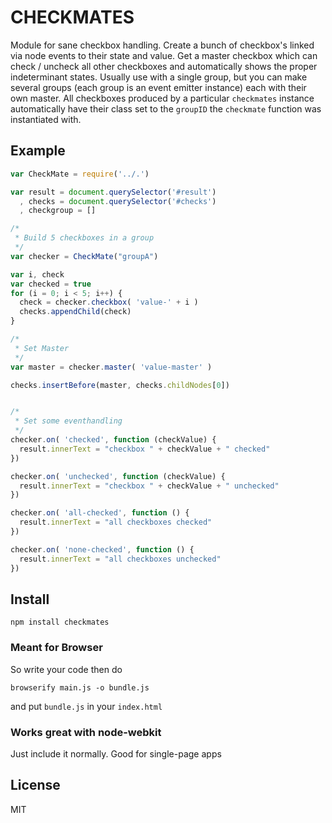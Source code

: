 # CHECKMATES
Module for sane checkbox handling. Create a bunch of checkbox's linked via node events to their state and value. Get a master checkbox which can check / uncheck all other checkboxes and automatically shows the proper indeterminant states. Usually use with a single group, but you can make several groups (each group is an event emitter instance) each with their own master. All checkboxes produced by a particular `checkmates` instance automatically have their class set to the `groupID` the `checkmate` function was instantiated with.

## Example
```javascript
var CheckMate = require('../.')

var result = document.querySelector('#result')
  , checks = document.querySelector('#checks')
  , checkgroup = []

/*
 * Build 5 checkboxes in a group
 */
var checker = CheckMate("groupA")

var i, check
var checked = true
for (i = 0; i < 5; i++) {
  check = checker.checkbox( 'value-' + i )
  checks.appendChild(check)
}

/*
 * Set Master
 */
var master = checker.master( 'value-master' )

checks.insertBefore(master, checks.childNodes[0])


/*
 * Set some eventhandling
 */
checker.on( 'checked', function (checkValue) {
  result.innerText = "checkbox " + checkValue + " checked"
})

checker.on( 'unchecked', function (checkValue) {
  result.innerText = "checkbox " + checkValue + " unchecked"
})

checker.on( 'all-checked', function () {
  result.innerText = "all checkboxes checked"
})

checker.on( 'none-checked', function () {
  result.innerText = "all checkboxes unchecked"
})
```

## Install
```shell
npm install checkmates
```

### Meant for Browser
So write your code then do
```shell
browserify main.js -o bundle.js
```
and put `bundle.js` in your `index.html`

### Works great with node-webkit
Just include it normally. Good for single-page apps

## License
MIT
